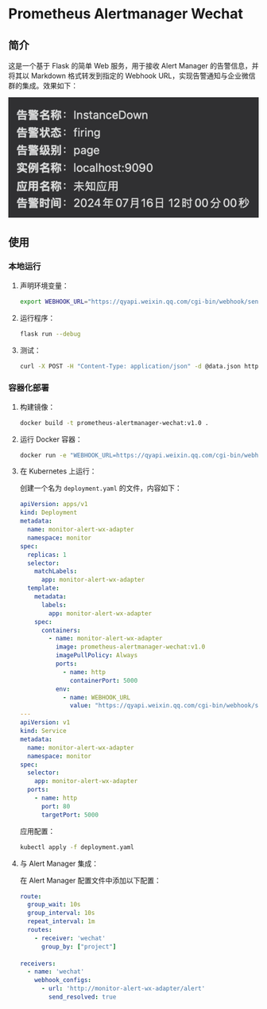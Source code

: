 # Prometheus Alertmanager Wechat

## 简介

这是一个基于 Flask 的简单 Web 服务，用于接收 Alert Manager 的告警信息，并将其以 Markdown 格式转发到指定的
Webhook URL，实现告警通知与企业微信群的集成。效果如下：

![效果演示](demo.png)

## 使用

### 本地运行

1. 声明环境变量：
    ```sh
    export WEBHOOK_URL="https://qyapi.weixin.qq.com/cgi-bin/webhook/send?key={your-own-key}"
    ```

2. 运行程序：
    ```sh
    flask run --debug
    ```

3. 测试：
    ```sh
    curl -X POST -H "Content-Type: application/json" -d @data.json http://localhost:5000/alertinfo
    ```

### 容器化部署

1. 构建镜像：
    ```sh
    docker build -t prometheus-alertmanager-wechat:v1.0 .
    ```

2. 运行 Docker 容器：
    ```sh
    docker run -e "WEBHOOK_URL=https://qyapi.weixin.qq.com/cgi-bin/webhook/send?key={your-own-key}" prometheus-alertmanager-wechat:v1.0
    ```

3. 在 Kubernetes 上运行：

   创建一个名为 `deployment.yaml` 的文件，内容如下：

    ```yaml
    apiVersion: apps/v1
    kind: Deployment
    metadata:
      name: monitor-alert-wx-adapter
      namespace: monitor
    spec:
      replicas: 1
      selector:
        matchLabels:
          app: monitor-alert-wx-adapter
      template:
        metadata:
          labels:
            app: monitor-alert-wx-adapter
        spec:
          containers:
            - name: monitor-alert-wx-adapter
              image: prometheus-alertmanager-wechat:v1.0
              imagePullPolicy: Always
              ports:
                - name: http
                  containerPort: 5000
              env:
                - name: WEBHOOK_URL
                  value: "https://qyapi.weixin.qq.com/cgi-bin/webhook/send?key={your-own-key}"
    ---
    apiVersion: v1
    kind: Service
    metadata:
      name: monitor-alert-wx-adapter
      namespace: monitor
    spec:
      selector:
        app: monitor-alert-wx-adapter
      ports:
        - name: http
          port: 80
          targetPort: 5000
    ```

   应用配置：
    ```sh
    kubectl apply -f deployment.yaml
    ```

4. 与 Alert Manager 集成：

   在 Alert Manager 配置文件中添加以下配置：

    ```yaml
    route:
      group_wait: 10s
      group_interval: 10s
      repeat_interval: 1m
      routes:
        - receiver: 'wechat'
          group_by: ["project"]

    receivers:
      - name: 'wechat'
        webhook_configs:
          - url: 'http://monitor-alert-wx-adapter/alert'
            send_resolved: true
    ```